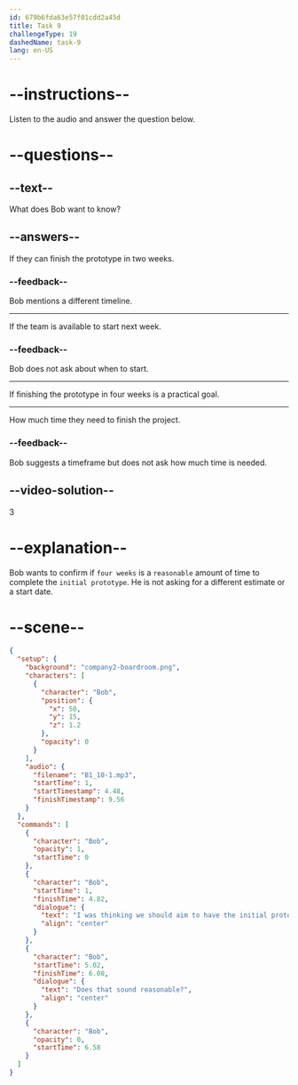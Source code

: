 ```yaml
---
id: 679b6fda63e57f01cdd2a45d
title: Task 9
challengeType: 19
dashedName: task-9
lang: en-US
---
```


<!-- (Audio) Bob: I was thinking we should aim to have the initial prototype ready in four weeks. Does that sound reasonable? -->

# --instructions--

Listen to the audio and answer the question below.

# --questions--

## --text--

What does Bob want to know?

## --answers--

If they can finish the prototype in two weeks.

### --feedback--

Bob mentions a different timeline.

---

If the team is available to start next week.

### --feedback--

Bob does not ask about when to start.

---

If finishing the prototype in four weeks is a practical goal.

---

How much time they need to finish the project.

### --feedback--

Bob suggests a timeframe but does not ask how much time is needed.

## --video-solution--

3

# --explanation--

Bob wants to confirm if `four weeks` is a `reasonable` amount of time to complete the `initial prototype`. He is not asking for a different estimate or a start date.

# --scene--

```json
{
  "setup": {
    "background": "company2-boardroom.png",
    "characters": [
      {
        "character": "Bob",
        "position": {
          "x": 50,
          "y": 15,
          "z": 1.2
        },
        "opacity": 0
      }
    ],
    "audio": {
      "filename": "B1_10-1.mp3",
      "startTime": 1,
      "startTimestamp": 4.48,
      "finishTimestamp": 9.56
    }
  },
  "commands": [
    {
      "character": "Bob",
      "opacity": 1,
      "startTime": 0
    },
    {
      "character": "Bob",
      "startTime": 1,
      "finishTime": 4.82,
      "dialogue": {
        "text": "I was thinking we should aim to have the initial prototype ready in four weeks.",
        "align": "center"
      }
    },
    {
      "character": "Bob",
      "startTime": 5.02,
      "finishTime": 6.08,
      "dialogue": {
        "text": "Does that sound reasonable?",
        "align": "center"
      }
    },
    {
      "character": "Bob",
      "opacity": 0,
      "startTime": 6.58
    }
  ]
}
```
